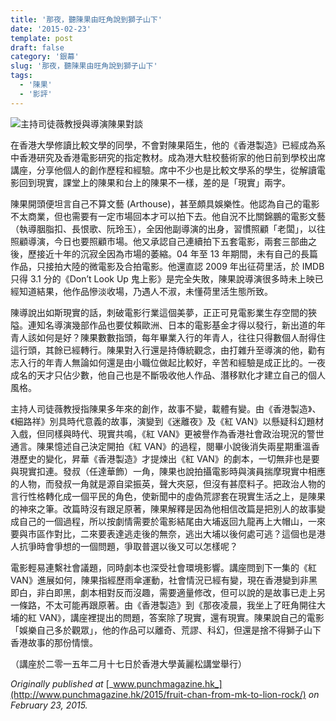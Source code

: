 ```yaml
---
title: '那夜，聽陳果由旺角說到獅子山下'
date: '2015-02-23'
template: post
draft: false
category: '銀幕'
slug: '那夜，聽陳果由旺角說到獅子山下'
tags:
  - '陳果'
  - '影評'
---
```


![主持司徒薇教授與導演陳果對談](/media/8f7e4-1wnvcmoztdh02idx__iblmg.jpeg)

在香港大學修讀比較文學的同學，不會對陳果陌生，他的《香港製造》已經成為系中香港研究及香港電影研究的指定教材。成為港大駐校藝術家的他日前到學校出席講座，分享他個人的創作歷程和經驗。席中不少也是比較文學系的學生，從解讀電影回到現實，課堂上的陳果和台上的陳果不一樣，差的是「現實」兩字。

陳果開頭便坦言自己不算文藝 (Arthouse)，甚至頗具娛樂性。他認為自己的電影不太商業，但也需要有一定市場回本才可以拍下去。他自況不比關錦鵬的電影文藝（執導胭脂扣、長恨歌、阮玲玉），全因他副導演的出身，習慣照顧「老闆」，以往照顧導演，今日也要照顧市場。他又承認自己連續拍下五套電影，兩套三部曲之後，歷接近十年的沉寂全因為市場的萎縮。04 年至 13 年期間，未有自己的長篇作品，只接拍大陸的微電影及合拍電影。他還直認 2009 年出征荷里活，於 IMDB 只得 3.1 分的《Don’t Look Up 鬼上影》是完全失敗，陳果說導演很多時未上映已經知道結果，他作品慘淡收場，乃遇人不淑，未懂荷里活生態所致。

陳導說出如斯現實的話，刺破電影行業這個美夢，正正可見電影業生存空間的狹隘。連知名導演幾部作品也要仗賴歐洲、日本的電影基金才得以發行，新出道的年青人該如何是好？陳果數數指頭，每年畢業入行的年青人，往往只得數個人耐得住這行頭，其餘已經轉行。陳果對入行還是持傳統觀念，由打雜升至導演的他，勸有志入行的年青人無論如何還是由小職位做起比較好，辛苦和經驗是成正比的。一夜成名的天才只佔少數，他自己也是不斷吸收他人作品、潛移默化才建立自己的個人風格。

主持人司徒薇教授指陳果多年來的創作，故事不變，載體有變。由《香港製造》、《細路祥》別具時代意義的故事，演變到《迷離夜》及《紅 VAN》以懸疑科幻題材入戲，但同樣與時代、現實共鳴，《紅 VAN》更被譽作為香港社會政治現況的警世通言。陳果憶述自己決定開拍《紅 VAN》的過程，閱畢小說後消失兩星期重溫香港歷史的變化，昇華《香港製造》才提煉出《紅 VAN》的劇本，一切無非也是要與現實扣連。發叔（任達華飾）一角，陳果也說拍攝電影時與演員揣摩現實中相應的人物，而發叔一角就是源自梁振英，聲大夾惡，但沒有甚麼料子。把政治人物的言行性格轉化成一個平民的角色，使新聞中的虛偽荒謬套在現實生活之上，是陳果的神來之筆。改篇時沒有跟足原著，陳果解釋是因為他相信改篇是把別人的故事變成自己的一個過程，所以按劇情需要於電影結尾由大埔返回九龍再上大帽山，一來要與市區作對比，二來要表達逃走後的無奈，逃出大埔以後何處可逃？這個也是港人抗爭時會爭想的一個問題，爭取普選以後又可以怎樣呢？

電影輕易連繫社會議題，同時劇本也深受社會環境影響。講座問到下一集的《紅 VAN》進展如何，陳果指經歷雨傘運動，社會情況已經有變，現在香港變到非黑即白，非白即黑，劇本相對反而沒趣，需要適量修改，但可以說的是故事已走上另一條路，不太可能再跟原著。由《香港製造》到《那夜凌晨，我坐上了旺角開往大埔的紅 VAN》，講座裡提出的問題，答案除了現實，還有現實。陳果說自己的電影「娛樂自己多於觀眾」，他的作品可以離奇、荒謬、科幻，但還是捨不得獅子山下香港故事的那份情懷。

（講座於二零一五年二月十七日於香港大學黃麗松講堂舉行）

_Originally published at_ [_www.punchmagazine.hk_](http://www.punchmagazine.hk/2015/fruit-chan-from-mk-to-lion-rock/) _on February 23, 2015._
